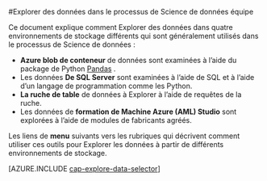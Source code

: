 <properties 
    pageTitle="Explorer des données dans le processus de Science de données équipe | Microsoft Azure" 
    description="Comment Explorer des données dans divers environnements de stockage." 
    services="machine-learning,storage" 
    documentationCenter="" 
    authors="bradsev" 
    manager="jhubbard" 
    editor="cgronlun" />

<tags 
    ms.service="machine-learning" 
    ms.workload="data-services" 
    ms.tgt_pltfrm="na" 
    ms.devlang="na" 
    ms.topic="article" 
    ms.date="09/13/2016" 
    ms.author="bradsev" /> 

#<a name="explore-data-in-the-team-data-science-process"></a>Explorer des données dans le processus de Science de données équipe

Ce document explique comment Explorer des données dans quatre environnements de stockage différents qui sont généralement utilisés dans le processus de Science de données :

- **Azure blob de conteneur** de données sont examinées à l’aide du package de Python [Pandas](http://pandas.pydata.org/) .
- Les données **De SQL Server** sont examinées à l’aide de SQL et à l’aide d’un langage de programmation comme les Python.
- **La ruche de table** de données à Explorer à l’aide de requêtes de la ruche.
- Les données de **formation de Machine Azure (AML) Studio** sont explorées à l’aide de modules de fabricants agréés.

Les liens de **menu** suivants vers les rubriques qui décrivent comment utiliser ces outils pour Explorer les données à partir de différents environnements de stockage. 

[AZURE.INCLUDE [cap-explore-data-selector](../../includes/cap-explore-data-selector.md)]



